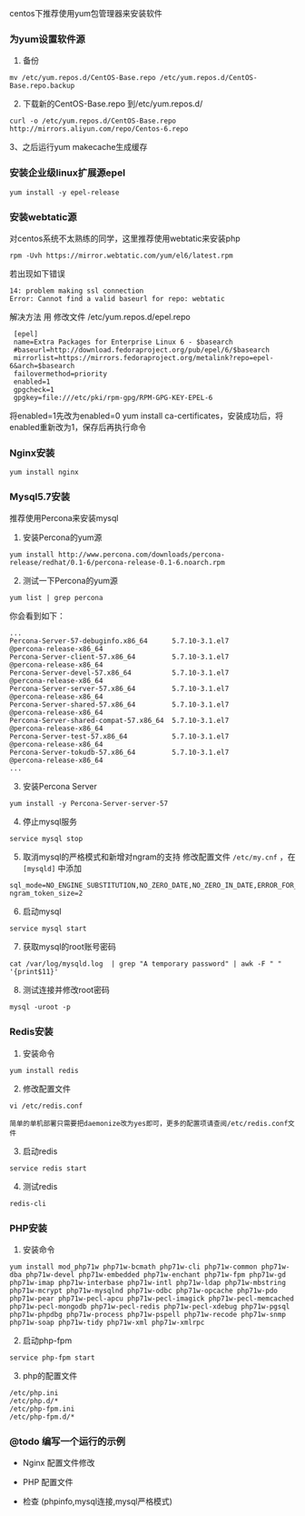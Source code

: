 centos下推荐使用yum包管理器来安装软件

### 为yum设置软件源

1. 备份
```
mv /etc/yum.repos.d/CentOS-Base.repo /etc/yum.repos.d/CentOS-Base.repo.backup
```

2. 下载新的CentOS-Base.repo 到/etc/yum.repos.d/

```
curl -o /etc/yum.repos.d/CentOS-Base.repo http://mirrors.aliyun.com/repo/Centos-6.repo
```
3、之后运行yum makecache生成缓存

### 安装企业级linux扩展源epel
```
yum install -y epel-release
```

### 安装webtatic源
对centos系统不太熟练的同学，这里推荐使用webtatic来安装php
```
rpm -Uvh https://mirror.webtatic.com/yum/el6/latest.rpm
```
若出现如下错误
```
14: problem making ssl connection
Error: Cannot find a valid baseurl for repo: webtatic

```
解决方法
用 修改文件 /etc/yum.repos.d/epel.repo
```
 [epel]
 name=Extra Packages for Enterprise Linux 6 - $basearch
 #baseurl=http://download.fedoraproject.org/pub/epel/6/$basearch
 mirrorlist=https://mirrors.fedoraproject.org/metalink?repo=epel-6&arch=$basearch
 failovermethod=priority
 enabled=1
 gpgcheck=1
 gpgkey=file:///etc/pki/rpm-gpg/RPM-GPG-KEY-EPEL-6

```

将enabled=1先改为enabled=0
yum install ca-certificates，安装成功后，将enabled重新改为1，保存后再执行命令

### Nginx安装
```
yum install nginx
```


### Mysql5.7安装
推荐使用Percona来安装mysql
1. 安装Percona的yum源
```
yum install http://www.percona.com/downloads/percona-release/redhat/0.1-6/percona-release-0.1-6.noarch.rpm
```
2. 测试一下Percona的yum源
```
yum list | grep percona
```
你会看到如下：
```
...
Percona-Server-57-debuginfo.x86_64      5.7.10-3.1.el7                 @percona-release-x86_64
Percona-Server-client-57.x86_64         5.7.10-3.1.el7                 @percona-release-x86_64
Percona-Server-devel-57.x86_64          5.7.10-3.1.el7                 @percona-release-x86_64
Percona-Server-server-57.x86_64         5.7.10-3.1.el7                 @percona-release-x86_64
Percona-Server-shared-57.x86_64         5.7.10-3.1.el7                 @percona-release-x86_64
Percona-Server-shared-compat-57.x86_64  5.7.10-3.1.el7                 @percona-release-x86_64
Percona-Server-test-57.x86_64           5.7.10-3.1.el7                 @percona-release-x86_64
Percona-Server-tokudb-57.x86_64         5.7.10-3.1.el7                 @percona-release-x86_64
...
```

3. 安装Percona Server
```
yum install -y Percona-Server-server-57
```

4. 停止mysql服务
```
service mysql stop
```
5. 取消mysql的严格模式和新增对ngram的支持
修改配置文件 `/etc/my.cnf` ，在 `[mysqld]` 中添加
```
sql_mode=NO_ENGINE_SUBSTITUTION,NO_ZERO_DATE,NO_ZERO_IN_DATE,ERROR_FOR_DIVISION_BY_ZERO,NO_AUTO_CREATE_USER
ngram_token_size=2
```
6. 启动mysql
```
service mysql start
```

7. 获取mysql的root账号密码
```
cat /var/log/mysqld.log  | grep "A temporary password" | awk -F " " '{print$11}'
```

8. 测试连接并修改root密码
```
mysql -uroot -p
```


### Redis安装
1. 安装命令
```
yum install redis
```

2. 修改配置文件
```
vi /etc/redis.conf

简单的单机部署只需要把daemonize改为yes即可，更多的配置项请查阅/etc/redis.conf文件
```

3. 启动redis
```
service redis start
```

4. 测试redis
```
redis-cli
```

### PHP安装

1. 安装命令
```
yum install mod_php71w php71w-bcmath php71w-cli php71w-common php71w-dba php71w-devel php71w-embedded php71w-enchant php71w-fpm php71w-gd php71w-imap php71w-interbase php71w-intl php71w-ldap php71w-mbstring php71w-mcrypt php71w-mysqlnd php71w-odbc php71w-opcache php71w-pdo php71w-pear php71w-pecl-apcu php71w-pecl-imagick php71w-pecl-memcached php71w-pecl-mongodb php71w-pecl-redis php71w-pecl-xdebug php71w-pgsql php71w-phpdbg php71w-process php71w-pspell php71w-recode php71w-snmp php71w-soap php71w-tidy php71w-xml php71w-xmlrpc
```

2. 启动php-fpm
```
service php-fpm start
```

3. php的配置文件
```
/etc/php.ini
/etc/php.d/*
/etc/php-fpm.ini
/etc/php-fpm.d/*
```



### @todo 编写一个运行的示例

- Nginx 配置文件修改

- PHP 配置文件

- 检查 (phpinfo,mysql连接,mysql严格模式)


